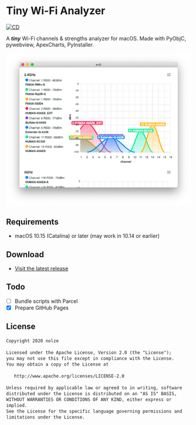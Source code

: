 # Tiny Wi-Fi Analyzer

[![CD](https://github.com/nolze/tiny-wifi-analyzer/workflows/CD/badge.svg)](https://github.com/nolze/tiny-wifi-analyzer/actions?query=workflow%3ACD)

A ***tiny*** Wi-Fi channels & strengths analyzer for macOS.
Made with PyObjC, pywebview, ApexCharts, PyInstaller.

![screenshot](assets/screenshot.png)

## Requirements

* macOS 10.15 (Catalina) or later (may work in 10.14 or earlier)

## Download

* [Visit the latest release](https://github.com/nolze/tiny-wifi-analyzer/releases/latest/)

## Todo

* [ ] Bundle scripts with Parcel
* [x] Prepare GitHub Pages

## License

```
Copyright 2020 nolze

Licensed under the Apache License, Version 2.0 (the "License");
you may not use this file except in compliance with the License.
You may obtain a copy of the License at

   http://www.apache.org/licenses/LICENSE-2.0

Unless required by applicable law or agreed to in writing, software
distributed under the License is distributed on an "AS IS" BASIS,
WITHOUT WARRANTIES OR CONDITIONS OF ANY KIND, either express or implied.
See the License for the specific language governing permissions and
limitations under the License.
```
